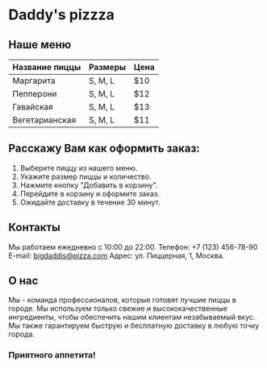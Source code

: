 # Daddy's pizzza
## Наше меню
| Название пиццы | Размеры | Цена |
| -------------- | ------- | ---- |
| Маргарита      | S, M, L | $10  |
| Пепперони      | S, M, L | $12  |
| Гавайская      | S, M, L | $13  |
| Вегетарианская | S, M, L | $11  |
## Расскажу Вам как оформить заказ:
1. Выберите пиццу из нашего меню.
2. Укажите размер пиццы и количество.
3. Нажмите кнопку "Добавить в корзину".
4. Перейдите в корзину и оформите заказ.
5. Ожидайте доставку в течение 30 минут.
## Контакты
Мы работаем ежедневно с 10:00 до 22:00.
Телефон: +7 (123) 456-78-90
E-mail: bigdaddis@pizza.com
Адрес: ул. Пиццерная, 1, Москва.
## О нас
Мы - команда профессионалов, которые готовят лучшие пиццы в городе. Мы используем только свежие и высококачественные ингредиенты, чтобы обеспечить нашим клиентам незабываемый вкус. Мы также гарантируем быструю и бесплатную доставку в любую точку города. 
### Приятного аппетита!